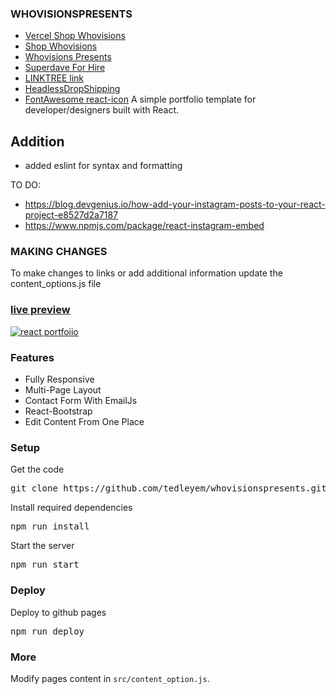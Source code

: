 ### WHOVISIONSPRESENTS

* [Vercel Shop Whovisions](https://whovisionspresents-shop.vercel.app/)
* [Shop Whovisions](https://shop.whovisions.com)
* [Whovisions Presents](https://whovisionspresents.com)
* [Superdave For Hire](https://superdaveforhire.com)
* [LINKTREE link](https://linktr.ee/superdaveforhire)
* [HeadlessDropShipping](https://headlessdropshipping.com)
* [FontAwesome react-icon](https://react-icons.github.io/react-icons/)
A simple portfolio template for developer/designers built with React. 

## Addition
* added eslint for syntax and formatting


TO DO:
* https://blog.devgenius.io/how-add-your-instagram-posts-to-your-react-project-e8527d2a7187
* https://www.npmjs.com/package/react-instagram-embed

### MAKING CHANGES
To make changes to links or add additional information update the
content_options.js file


### [live preview](https://ubaimutl.github.io/react-portfolio/)

[![react portfoiio](src/assets/images/react%20portfolio%20gif.gif)](https://ubaimutl.github.io/whovisionspresents/)

### Features

- Fully Responsive
- Multi-Page Layout
- Contact Form With EmailJs
- React-Bootstrap
- Edit Content From One Place


### Setup

Get the code

<pre>git clone https://github.com/tedleyem/whovisionspresents.git</pre>
 
Install required dependencies

<pre>npm run install </pre>


Start the server

<pre>npm run start</pre>

### Deploy

Deploy to github pages

<pre>npm run deploy</pre>


### More

Modify pages content in  `src/content_option.js`.

